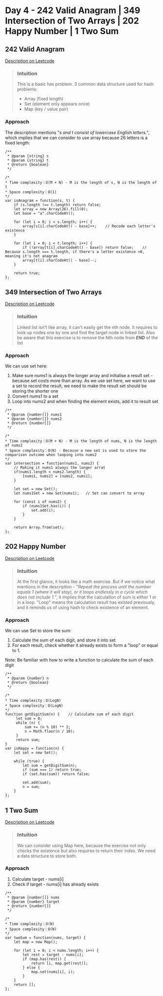 # Day 4 - 242 Valid Anagram | 349 Intersection of Two Arrays | 202 Happy Number | 1 Two Sum

## 242 Valid Anagram
[Description on Leetcode](https://leetcode.com/problems/valid-anagram/description/)

> ### Intuition
> This is a basic has problem. 3 common data structure used for hash problems:
> - Array (fixed length)
> - Set (element only appears once)
> - Map (key / value pair)

### Approach
The description mentions "<em>s and t consist of lowercase English letters.</em>", which implies that we can consider to use array because 26 letters is a fixed length:

```
/**
 * @param {string} s
 * @param {string} t
 * @return {boolean}
 */

/* 
* Time complexity：O(M + N) - M is the length of s, N is the length of t
* Space complexity：O(1)
*/
var isAnagram = function(s, t) {
    if (s.length !== t.length) return false;
    let array = new Array(26).fill(0);
    let base = "a".charCodeAt();

    for (let i = 0; i < s.length; i++) {
        array[s[i].charCodeAt() - base]++;    // Recode each letter's existence
    }

    for (let i = 0; i < t.length; i++) {
        if (!array[t[i].charCodeAt() - base]) return false;    // Because s.length === t.length, if there's a letter existence <0, meaning it's not anagram
        array[t[i].charCodeAt() - base]--;     
    }

    return true;
};
```


## 349 Intersection of Two Arrays
[Description on Leetcode](https://leetcode.com/problems/intersection-of-two-arrays/description/)

> ### Intuition
> Linked list isn't like array, it can't easily get the nth node. It requires to look up nodes one by one and find the target node in linked list. Also be aware that this exercise is to remove the Nth node from **<em>END</em>** of the list

### Approach
We can use set here:
1. Make sure nums1 is always the longer array and initialise a result set - because set costs more than array. As we use set here, we want to use a set to record the result, we need to make the result set should be storing the shorter one
2. Convert nums1 to a set
3. Loop into nums2 and when finding the element exists, add it to result set

```
/**
 * @param {number[]} nums1
 * @param {number[]} nums2
 * @return {number[]}
 */

/* 
* Time complexity：O(M + N) - M is the length of nums, N is the length of nums2
* Space complexity：O(N) - Because a new set is used to store the comparison outcome when looping into nums2
*/
var intersection = function(nums1, nums2) {
    // Making it nums1 always the longer arrat
    if(nums1.length < nums2.length) {
        [nums1, nums2] = [nums2, nums1];
    }

    let set = new Set();
    let nums1Set = new Set(nums1);   // Set can convert to array

    for (const i of nums2) {
        if (nums1Set.has(i)) {
            set.add(i);
        }
    }

    return Array.from(set);
};
```



## 202 Happy Number
[Description on Leetcode](https://leetcode.com/problems/happy-number/description/)

> ### Intuition
> At the first glance, it looks like a math exercise. But if we notice what mentions in the description - "<em>Repeat the process until the number equals 1 (where it will stay), or it loops endlessly in a cycle which does not include 1.</em>", it implies that the calculation of sum is either 1 or in a loop. "Loop" means the calculation result has existed previously, and it reminds us of using hash to check existence of an element.

### Approach
We can use Set to store the sum:
1. Calculate the sum of each digit, and store it into set
2. For each result, check whether it already exists to form a "loop" or equal to 1. 

Note: Be familiar with how to write a function to calculate the sum of each digit
  
```
/**
 * @param {number} n
 * @return {boolean}
 */

/* 
* Time complexity：O(LogN)
* Space complexity：O(LogN)
*/
function getDigitSum(n) {    // Calculate sum of each digit
     let sum = 0;
     while (n) {
         sum += (n % 10) ** 2;
         n = Math.floor(n / 10);
     }
     return sum;
}
var isHappy = function(n) {
    let set = new Set();

    while (true) {
        let sum = getDigitSum(n);
        if (sum === 1) return true;
        if (set.has(sum)) return false;

        set.add(sum);
        n = sum;
    }
};
```

## 1 Two Sum
[Description on Leetcode](https://leetcode.com/problems/two-sum/description/)

> ### Intuition
> We can consider using Map here, because the exercise not only checks the existence but also requires to return their index. We need a data structure to store both.

### Approach
1. Calculate target - nums[i]
2. Check if target - nums[i] has already exists
  
```
/**
 * @param {number[]} nums
 * @param {number} target
 * @return {number[]}
 */

/* 
* Time complexity：O(N)
* Space complexity：O(N)
*/
var twoSum = function(nums, target) {
    let map = new Map();

    for (let i = 0; i < nums.length; i++) {
        let rest = target - nums[i];
        if (map.has(rest)) {
            return [i, map.get(rest)];
        } else {
            map.set(nums[i], i);
        }
    }
    return [];
};
```
